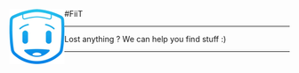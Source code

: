 <img align="left" src='/.github/assets/logo.png'>
#FiiT

***

Lost anything ? We can help you find stuff :)

***

# <code/>
